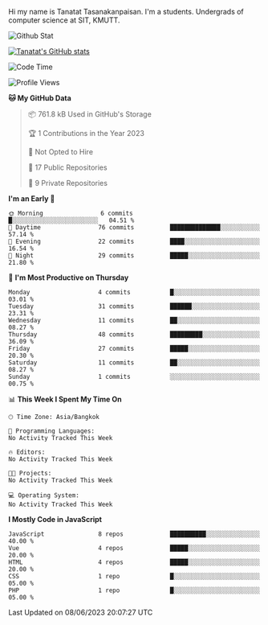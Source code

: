 Hi my name is Tanatat Tasanakanpaisan. I'm a students. Undergrads of computer science at SIT, KMUTT.

![Github Stat](https://github-profile-summary-cards.vercel.app/api/cards/profile-details?username=LilUzii-69&theme=dracula)

[![Tanatat's GitHub stats](https://github-readme-stats.vercel.app/api?username=LilUzii-69&show_icons=true&theme=radical)](https://github.com/anuraghazra/github-readme-stats)

<!--START_SECTION:waka-->
![Code Time](http://img.shields.io/badge/Code%20Time-43%20hrs%2052%20mins-blue)

![Profile Views](http://img.shields.io/badge/Profile%20Views-0-blue)

**🐱 My GitHub Data** 

> 📦 761.8 kB Used in GitHub's Storage 
 > 
> 🏆 1 Contributions in the Year 2023
 > 
> 🚫 Not Opted to Hire
 > 
> 📜 17 Public Repositories 
 > 
> 🔑 9 Private Repositories 
 > 
**I'm an Early 🐤** 

```text
🌞 Morning                6 commits           █░░░░░░░░░░░░░░░░░░░░░░░░   04.51 % 
🌆 Daytime                76 commits          ██████████████░░░░░░░░░░░   57.14 % 
🌃 Evening                22 commits          ████░░░░░░░░░░░░░░░░░░░░░   16.54 % 
🌙 Night                  29 commits          █████░░░░░░░░░░░░░░░░░░░░   21.80 % 
```
📅 **I'm Most Productive on Thursday** 

```text
Monday                   4 commits           █░░░░░░░░░░░░░░░░░░░░░░░░   03.01 % 
Tuesday                  31 commits          ██████░░░░░░░░░░░░░░░░░░░   23.31 % 
Wednesday                11 commits          ██░░░░░░░░░░░░░░░░░░░░░░░   08.27 % 
Thursday                 48 commits          █████████░░░░░░░░░░░░░░░░   36.09 % 
Friday                   27 commits          █████░░░░░░░░░░░░░░░░░░░░   20.30 % 
Saturday                 11 commits          ██░░░░░░░░░░░░░░░░░░░░░░░   08.27 % 
Sunday                   1 commits           ░░░░░░░░░░░░░░░░░░░░░░░░░   00.75 % 
```


📊 **This Week I Spent My Time On** 

```text
🕑︎ Time Zone: Asia/Bangkok

💬 Programming Languages: 
No Activity Tracked This Week

🔥 Editors: 
No Activity Tracked This Week

🐱‍💻 Projects: 
No Activity Tracked This Week

💻 Operating System: 
No Activity Tracked This Week
```

**I Mostly Code in JavaScript** 

```text
JavaScript               8 repos             ██████████░░░░░░░░░░░░░░░   40.00 % 
Vue                      4 repos             █████░░░░░░░░░░░░░░░░░░░░   20.00 % 
HTML                     4 repos             █████░░░░░░░░░░░░░░░░░░░░   20.00 % 
CSS                      1 repo              █░░░░░░░░░░░░░░░░░░░░░░░░   05.00 % 
PHP                      1 repo              █░░░░░░░░░░░░░░░░░░░░░░░░   05.00 % 
```




 Last Updated on 08/06/2023 20:07:27 UTC
<!--END_SECTION:waka-->